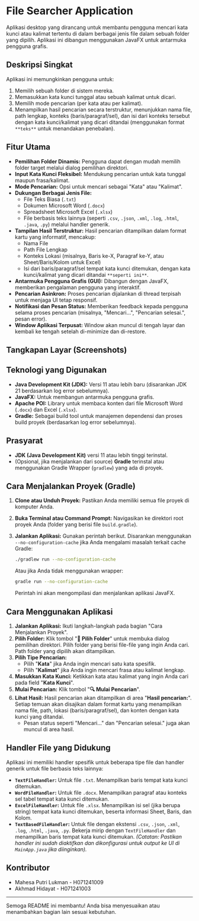 # File Searcher Application

Aplikasi desktop yang dirancang untuk membantu pengguna mencari kata kunci atau kalimat tertentu di dalam berbagai jenis file dalam sebuah folder yang dipilih. Aplikasi ini dibangun menggunakan JavaFX untuk antarmuka pengguna grafis.

## Deskripsi Singkat

Aplikasi ini memungkinkan pengguna untuk:
1.  Memilih sebuah folder di sistem mereka.
2.  Memasukkan kata kunci tunggal atau sebuah kalimat untuk dicari.
3.  Memilih mode pencarian (per kata atau per kalimat).
4.  Menampilkan hasil pencarian secara terstruktur, menunjukkan nama file, path lengkap, konteks (baris/paragraf/sel), dan isi dari konteks tersebut dengan kata kunci/kalimat yang dicari ditandai (menggunakan format `**teks**` untuk menandakan penebalan).

## Fitur Utama

* **Pemilihan Folder Dinamis:** Pengguna dapat dengan mudah memilih folder target melalui dialog pemilihan direktori.
* **Input Kata Kunci Fleksibel:** Mendukung pencarian untuk kata tunggal maupun frasa/kalimat.
* **Mode Pencarian:** Opsi untuk mencari sebagai "Kata" atau "Kalimat".
* **Dukungan Berbagai Jenis File:**
    * File Teks Biasa (`.txt`)
    * Dokumen Microsoft Word (`.docx`)
    * Spreadsheet Microsoft Excel (`.xlsx`)
    * File berbasis teks lainnya (seperti `.csv`, `.json`, `.xml`, `.log`, `.html`, `.java`, `.py`) melalui handler generik.
* **Tampilan Hasil Terstruktur:** Hasil pencarian ditampilkan dalam format kartu yang informatif, mencakup:
    * Nama File
    * Path File Lengkap
    * Konteks Lokasi (misalnya, Baris ke-X, Paragraf ke-Y, atau Sheet/Baris/Kolom untuk Excel)
    * Isi dari baris/paragraf/sel tempat kata kunci ditemukan, dengan kata kunci/kalimat yang dicari ditandai `**seperti ini**`.
* **Antarmuka Pengguna Grafis (GUI):** Dibangun dengan JavaFX, memberikan pengalaman pengguna yang interaktif.
* **Pencarian Asinkron:** Proses pencarian dijalankan di thread terpisah untuk menjaga UI tetap responsif.
* **Notifikasi dan Pesan Status:** Memberikan feedback kepada pengguna selama proses pencarian (misalnya, "Mencari...", "Pencarian selesai.", pesan error).
* **Window Aplikasi Terpusat:** Window akan muncul di tengah layar dan kembali ke tengah setelah di-minimize dan di-restore.

## Tangkapan Layar (Screenshots)

## Teknologi yang Digunakan

* **Java Development Kit (JDK):** Versi 11 atau lebih baru (disarankan JDK 21 berdasarkan log error sebelumnya).
* **JavaFX:** Untuk membangun antarmuka pengguna grafis.
* **Apache POI:** Library untuk membaca konten dari file Microsoft Word (`.docx`) dan Excel (`.xlsx`).
* **Gradle:** Sebagai build tool untuk manajemen dependensi dan proses build proyek (berdasarkan log error sebelumnya).

## Prasyarat

* **JDK (Java Development Kit)** versi 11 atau lebih tinggi terinstal.
* (Opsional, jika menjalankan dari source) **Gradle** terinstal atau menggunakan Gradle Wrapper (`gradlew`) yang ada di proyek.

## Cara Menjalankan Proyek (Gradle)

1.  **Clone atau Unduh Proyek:**
    Pastikan Anda memiliki semua file proyek di komputer Anda.

2.  **Buka Terminal atau Command Prompt:**
    Navigasikan ke direktori root proyek Anda (folder yang berisi file `build.gradle`).

3.  **Jalankan Aplikasi:**
    Gunakan perintah berikut. Disarankan menggunakan `--no-configuration-cache` jika Anda mengalami masalah terkait cache Gradle:
    ```bash
    ./gradlew run --no-configuration-cache
    ```
    Atau jika Anda tidak menggunakan wrapper:
    ```bash
    gradle run --no-configuration-cache
    ```
    Perintah ini akan mengompilasi dan menjalankan aplikasi JavaFX.

## Cara Menggunakan Aplikasi

1.  **Jalankan Aplikasi:** Ikuti langkah-langkah pada bagian "Cara Menjalankan Proyek".
2.  **Pilih Folder:** Klik tombol "**📁 Pilih Folder**" untuk membuka dialog pemilihan direktori. Pilih folder yang berisi file-file yang ingin Anda cari. Path folder yang dipilih akan ditampilkan.
3.  **Pilih Tipe Pencarian:**
    * Pilih "**Kata**" jika Anda ingin mencari satu kata spesifik.
    * Pilih "**Kalimat**" jika Anda ingin mencari frasa atau kalimat lengkap.
4.  **Masukkan Kata Kunci:** Ketikkan kata atau kalimat yang ingin Anda cari pada field "**Kata Kunci**".
5.  **Mulai Pencarian:** Klik tombol "**🔍 Mulai Pencarian**".
6.  **Lihat Hasil:** Hasil pencarian akan ditampilkan di area "**Hasil pencarian:**". Setiap temuan akan disajikan dalam format kartu yang menampilkan nama file, path, lokasi (baris/paragraf/sel), dan konten dengan kata kunci yang ditandai.
    * Pesan status seperti "Mencari..." dan "Pencarian selesai." juga akan muncul di area hasil.

## Handler File yang Didukung

Aplikasi ini memiliki handler spesifik untuk beberapa tipe file dan handler generik untuk file berbasis teks lainnya:

* **`TextFileHandler`:** Untuk file `.txt`. Menampilkan baris tempat kata kunci ditemukan.
* **`WordFileHandler`:** Untuk file `.docx`. Menampilkan paragraf atau konteks sel tabel tempat kata kunci ditemukan.
* **`ExcelFileHandler`:** Untuk file `.xlsx`. Menampilkan isi sel (jika berupa string) tempat kata kunci ditemukan, beserta informasi Sheet, Baris, dan Kolom.
* **`TextBasedFileHandler`:** Untuk file dengan ekstensi `.csv`, `.json`, `.xml`, `.log`, `.html`, `.java`, `.py`. Bekerja mirip dengan `TextFileHandler` dan menampilkan baris tempat kata kunci ditemukan.
    *(Catatan: Pastikan handler ini sudah diaktifkan dan dikonfigurasi untuk output ke UI di `MainApp.java` jika diinginkan).*

## Kontributor

* Mahesa Putri Lukman - H071241009
* Akhmad Hidayat - H071241003

---

Semoga README ini membantu! Anda bisa menyesuaikan atau menambahkan bagian lain sesuai kebutuhan.